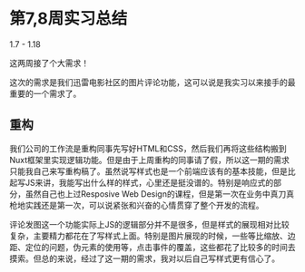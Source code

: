 # 第7,8周实习总结
1.7 - 1.18

这两周接了个大需求！

这次的需求是我们迅雷电影社区的图片评论功能，这可以说是我实习以来接手的最重要的一个需求了。

## 重构
我们公司的工作流是重构同事先写好HTML和CSS，然后我们再将这些结构搬到Nuxt框架里实现逻辑功能。但是由于上周重构的同事请了假，所以这一期的需求只能我自己来写重构稿了。虽然说写样式也是一个前端应该有的基本技能，但是比起写JS来讲，我能写出什么样的样式，心里还是挺没谱的。特别是响应式的部分，虽然自己也上过Resposive Web Design的课程，但是第一次在业务中真刀真枪地实践还是第一次，可以说紧张和兴奋的心情贯穿了整个开发的流程。

评论发图这一个功能实际上JS的逻辑部分并不是很多，但是样式的展现相对比较复杂，主要精力都花在了写样式上面。特别是图片展现的时候，一些等比缩放、边距、定位的问题，伪元素的使用等，点击事件的覆盖，这些都花了比较多的时间去摸索。但总的来说，经过了这一期的需求，我对以后自己写样式更有信心了。